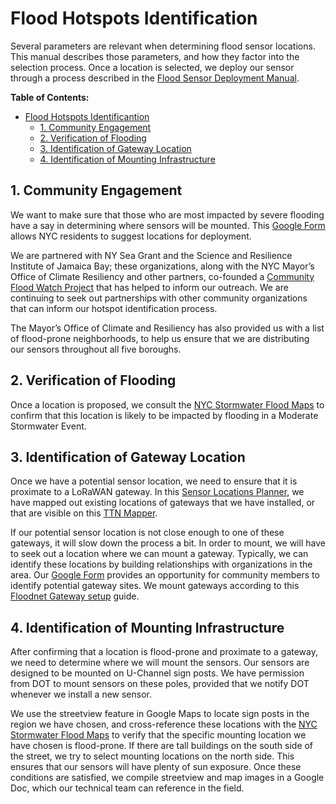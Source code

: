 # Flood Hotspots Identification
Several parameters are relevant when determining flood sensor locations. This manual describes those parameters, and how they factor into the selection process. Once a location is selected, we deploy our sensor through a process described in the [Flood Sensor Deployment Manual](https://github.com/floodnet-nyc/flood-sensor/blob/main/deployment/manuals/flood-sensor-deployment-manual.md).

**Table of Contents:**
- [Flood Hotspots Identificantion](#flood-hotspots-identification)
  - [1. Community Engagement](#1-community-engagement)
  - [2. Verification of Flooding](#2-verification-of-flooding)
  - [3. Identification of Gateway Location](#3-identification-of-gateway-location)
  - [4. Identification of Mounting Infrastructure](#4-identification-of-mounting-infrastructure)

## 1. Community Engagement
We want to make sure that those who are most impacted by severe flooding have a say in determining where sensors will be mounted. This [Google Form](https://forms.gle/4kJpujo9pDt7hZmRA) allows NYC residents to suggest locations for deployment.

We are partnered with NY Sea Grant and the Science and Resilience Institute of Jamaica Bay; these organizations, along with the NYC Mayor’s Office of Climate Resiliency and other partners, co-founded a [Community Flood Watch Project](https://www.srijb.org/jbfloodwatch/) that has helped to inform our outreach. We are continuing to seek out partnerships with other community organizations that can inform our hotspot identification process.

The Mayor’s Office of Climate and Resiliency has also provided us with a list of flood-prone neighborhoods, to help us ensure that we are distributing our sensors throughout all five boroughs.

## 2. Verification of Flooding
Once a location is proposed, we consult the [NYC Stormwater Flood Maps](https://experience.arcgis.com/experience/4b290961cac34643a49b9002f165fad8/) to confirm that this location is likely to be impacted by flooding in a Moderate Stormwater Event.

## 3. Identification of Gateway Location
Once we have a potential sensor location, we need to ensure that it is proximate to a LoRaWAN gateway. In this [Sensor Locations Planner](https://www.google.com/maps/d/edit?mid=1njszfj9XP9E2616GYRWTTzQ7gLllMuxZ&usp=sharing), we have mapped out existing locations of gateways that we have installed, or that are visible on this [TTN Mapper](https://ttnmapper.org/heatmap/).

If our potential sensor location is not close enough to one of these gateways, it will slow down the process a bit. In order to mount, we will have to seek out a location where we can mount a gateway. Typically, we can identify these locations by building relationships with organizations in the area. Our [Google Form](https://forms.gle/4kJpujo9pDt7hZmRA) provides an opportunity for community members to identify potential gateway sites. We mount gateways according to this [Floodnet Gateway setup](https://github.com/floodnet-nyc/floodnet-gateway) guide.

## 4. Identification of Mounting Infrastructure
After confirming that a location is flood-prone and proximate to a gateway, we need to determine where we will mount the sensors. Our sensors are designed to be mounted on U-Channel sign posts. We have permission from DOT to mount sensors on these poles, provided that we notify DOT whenever we install a new sensor.

We use the streetview feature in Google Maps to locate sign posts in the region we have chosen, and cross-reference these locations with the [NYC Stormwater Flood Maps](https://experience.arcgis.com/experience/4b290961cac34643a49b9002f165fad8/) to verify that the specific mounting location we have chosen is flood-prone. If there are tall buildings on the south side of the street, we try to select mounting locations on the north side. This ensures that our sensors will have plenty of sun exposure. Once these conditions are satisfied, we compile streetview and map images in a Google Doc, which our technical team can reference in the field.
